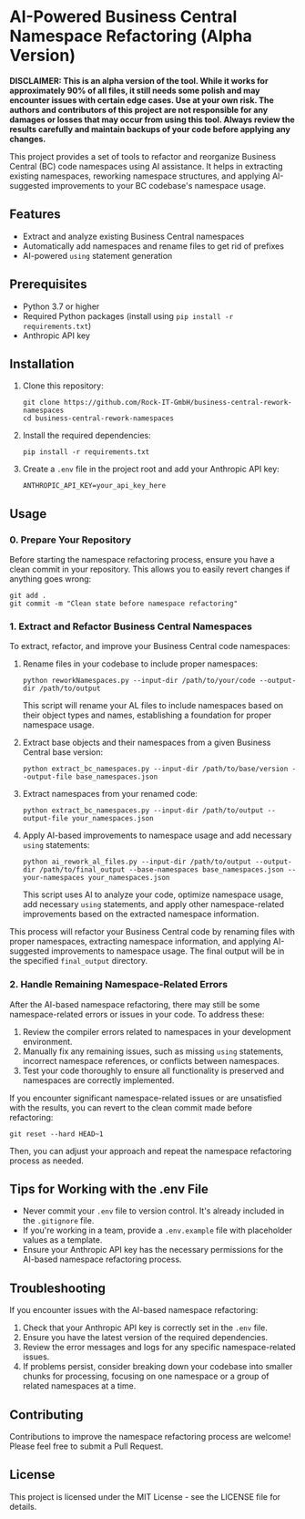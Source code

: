 # AI-Powered Business Central Namespace Refactoring (Alpha Version)

**DISCLAIMER: This is an alpha version of the tool. While it works for approximately 90% of all files, it still needs some polish and may encounter issues with certain edge cases. Use at your own risk. The authors and contributors of this project are not responsible for any damages or losses that may occur from using this tool. Always review the results carefully and maintain backups of your code before applying any changes.**

This project provides a set of tools to refactor and reorganize Business Central (BC) code namespaces using AI assistance. It helps in extracting existing namespaces, reworking namespace structures, and applying AI-suggested improvements to your BC codebase's namespace usage.

## Features

- Extract and analyze existing Business Central namespaces
- Automatically add namespaces and rename files to get rid of prefixes
- AI-powered `using` statement generation

## Prerequisites

- Python 3.7 or higher
- Required Python packages (install using `pip install -r requirements.txt`)
- Anthropic API key

## Installation

1. Clone this repository:
   ```
   git clone https://github.com/Rock-IT-GmbH/business-central-rework-namespaces
   cd business-central-rework-namespaces
   ```

2. Install the required dependencies:
   ```
   pip install -r requirements.txt
   ```

3. Create a `.env` file in the project root and add your Anthropic API key:
   ```
   ANTHROPIC_API_KEY=your_api_key_here
   ```

## Usage

### 0. Prepare Your Repository

Before starting the namespace refactoring process, ensure you have a clean commit in your repository. This allows you to easily revert changes if anything goes wrong:

```
git add .
git commit -m "Clean state before namespace refactoring"
```

### 1. Extract and Refactor Business Central Namespaces

To extract, refactor, and improve your Business Central code namespaces:

1. Rename files in your codebase to include proper namespaces:
   ```
   python reworkNamespaces.py --input-dir /path/to/your/code --output-dir /path/to/output
   ```
   This script will rename your AL files to include namespaces based on their object types and names, establishing a foundation for proper namespace usage.

2. Extract base objects and their namespaces from a given Business Central base version:
   ```
   python extract_bc_namespaces.py --input-dir /path/to/base/version --output-file base_namespaces.json
   ```

3. Extract namespaces from your renamed code:
   ```
   python extract_bc_namespaces.py --input-dir /path/to/output --output-file your_namespaces.json
   ```

4. Apply AI-based improvements to namespace usage and add necessary `using` statements:
   ```
   python ai_rework_al_files.py --input-dir /path/to/output --output-dir /path/to/final_output --base-namespaces base_namespaces.json --your-namespaces your_namespaces.json
   ```
   This script uses AI to analyze your code, optimize namespace usage, add necessary `using` statements, and apply other namespace-related improvements based on the extracted namespace information.

This process will refactor your Business Central code by renaming files with proper namespaces, extracting namespace information, and applying AI-suggested improvements to namespace usage. The final output will be in the specified `final_output` directory.

### 2. Handle Remaining Namespace-Related Errors

After the AI-based namespace refactoring, there may still be some namespace-related errors or issues in your code. To address these:

1. Review the compiler errors related to namespaces in your development environment.
2. Manually fix any remaining issues, such as missing `using` statements, incorrect namespace references, or conflicts between namespaces.
3. Test your code thoroughly to ensure all functionality is preserved and namespaces are correctly implemented.

If you encounter significant namespace-related issues or are unsatisfied with the results, you can revert to the clean commit made before refactoring:

```
git reset --hard HEAD~1
```

Then, you can adjust your approach and repeat the namespace refactoring process as needed.

## Tips for Working with the .env File

- Never commit your `.env` file to version control. It's already included in the `.gitignore` file.
- If you're working in a team, provide a `.env.example` file with placeholder values as a template.
- Ensure your Anthropic API key has the necessary permissions for the AI-based namespace refactoring process.

## Troubleshooting

If you encounter issues with the AI-based namespace refactoring:

1. Check that your Anthropic API key is correctly set in the `.env` file.
2. Ensure you have the latest version of the required dependencies.
3. Review the error messages and logs for any specific namespace-related issues.
4. If problems persist, consider breaking down your codebase into smaller chunks for processing, focusing on one namespace or a group of related namespaces at a time.

## Contributing

Contributions to improve the namespace refactoring process are welcome! Please feel free to submit a Pull Request.

## License

This project is licensed under the MIT License - see the LICENSE file for details.
